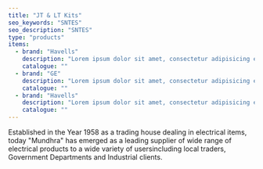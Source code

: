 ```yaml
---
title: "JT & LT Kits"
seo_keywords: "SNTES"
seo_description: "SNTES"
type: "products"
items:
  - brand: "Havells"
    description: "Lorem ipsum dolor sit amet, consectetur adipisicing elit. Accusamus, quae. Vero ea, blanditiis illum id. Libero eveniet explicabo nihil, maiores nisi ratione commodi vel natus dolorum laborum cum, praesentium quod."
    catalogue: ""
  - brand: "GE"
    description: "Lorem ipsum dolor sit amet, consectetur adipisicing elit. Ipsam, illum."
    catalogue: ""
  - brand: "Havells"
    description: "Lorem ipsum dolor sit amet, consectetur adipisicing elit. Ipsam, illum."
    catalogue: ""    
---
```


Established in the Year 1958 as a trading house dealing in electrical items, today "Mundhra" has emerged as a leading supplier of wide range of electrical products to a wide variety of usersincluding local traders, Government Departments and Industrial clients.